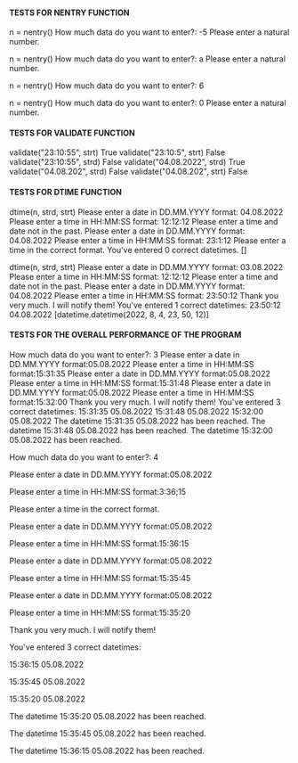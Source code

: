 #### TESTS FOR NENTRY FUNCTION 

n = nentry() 
How much data do you want to enter?:  -5 
Please enter a natural number. 

n = nentry() 
How much data do you want to enter?:  a 
Please enter a natural number. 

n = nentry() 
How much data do you want to enter?:  6 

n = nentry() 
How much data do you want to enter?:  0 
Please enter a natural number. 

#### TESTS FOR VALIDATE FUNCTION 

validate("23:10:55", strt) 
True 
validate("23:10:5", strt) 
False 
validate("23:10:55", strd) 
False 
validate("04.08.2022", strd) 
True 
validate("04.08.202", strd) 
False 
validate("04.08.202", strt) 
False 


#### TESTS FOR DTIME FUNCTION 

dtime(n, strd, strt) 
Please enter a date in DD.MM.YYYY format: 04.08.2022 
Please enter a time in HH:MM:SS format: 12:12:12 
Please enter a time and date not in the past. 
Please enter a date in DD.MM.YYYY format: 04.08.2022 
Please enter a time in HH:MM:SS format: 23:1:12 
Please enter a time in the correct format. 
You've entered 0 correct datetimes. 
[] 


dtime(n, strd, strt) 
Please enter a date in DD.MM.YYYY format: 03.08.2022 
Please enter a time in HH:MM:SS format: 12:12:12 
Please enter a time and date not in the past. 
Please enter a date in DD.MM.YYYY format: 04.08.2022 
Please enter a time in HH:MM:SS format: 23:50:12 
Thank you very much. I will notify them! 
You've entered 1 correct datetimes: 
23:50:12 04.08.2022 
[datetime.datetime(2022, 8, 4, 23, 50, 12)] 

#### TESTS FOR THE OVERALL PERFORMANCE OF THE PROGRAM 

How much data do you want to enter?: 3 
Please enter a date in DD.MM.YYYY format:05.08.2022 
Please enter a time in HH:MM:SS format:15:31:35 
Please enter a date in DD.MM.YYYY format:05.08.2022 
Please enter a time in HH:MM:SS format:15:31:48 
Please enter a date in DD.MM.YYYY format:05.08.2022 
Please enter a time in HH:MM:SS format:15:32:00 
Thank you very much. I will notify them! 
You've entered 3 correct datetimes: 
15:31:35 05.08.2022 
15:31:48 05.08.2022 
15:32:00 05.08.2022 
The datetime  15:31:35 05.08.2022 has been reached. 
The datetime  15:31:48 05.08.2022 has been reached. 
The datetime  15:32:00 05.08.2022 has been reached. 

How much data do you want to enter?: 4 

Please enter a date in DD.MM.YYYY format:05.08.2022 

Please enter a time in HH:MM:SS format:3:36;15 

Please enter a time in the correct format. 

Please enter a date in DD.MM.YYYY format:05.08.2022 

Please enter a time in HH:MM:SS format:15:36:15 

Please enter a date in DD.MM.YYYY format:05.08.2022 

Please enter a time in HH:MM:SS format:15:35:45 

Please enter a date in DD.MM.YYYY format:05.08.2022 

Please enter a time in HH:MM:SS format:15:35:20 

Thank you very much. I will notify them! 

You've entered 3 correct datetimes: 

15:36:15 05.08.2022 

15:35:45 05.08.2022 

15:35:20 05.08.2022 

The datetime  15:35:20 05.08.2022 has been reached. 

The datetime  15:35:45 05.08.2022 has been reached. 

The datetime  15:36:15 05.08.2022 has been reached. 

